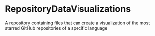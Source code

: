 # RepositoryDataVisualizations
A repository containing files that can create a visualization of the most starred GitHub repositories of a specific language
